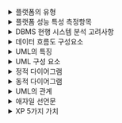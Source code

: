 <details>
<summary>플랫폼의 유형</summary>
  <b>싱투멀</b><br/>
  싱글 사이드 / 투 사이드 / 멀티 사이드 플랫폼
</details>

<details>
<summary>플랫폼 성능 특성 측정항목</summary>
  <b>경사응가</b><br/>
  경과시간 / 사용률 / 응답시간 / 가용성
</details>

<details>
<summary>DBMS 현행 시스템 분석 고려사항</summary>
  <b>가성호기구</b><br/>
  가용성 / 성능 / 상호호환성 / 기술지원 / 구축비용
</details>

<details>
<summary>데이터 흐름도 구성요소</summary>
  <b>프플스터</b><br/>
  Process / Data Flow / Data Store / Terminator
</details>

<details>
<summary>UML의 특징</summary>
  <b>가구명문</b><br/>
  가시화 / 구축 / 명세화 / 문서화 언어
</details>

<details>
<summary>UML 구성 요소</summary>
  <b>사관다</b><br/>
  사물 / 관계 / 다이어그램
</details>

<details>
<summary>정적 다이어그램</summary>
  <b>클객 컴배 복패</b><br/>
  경과시간 / 사용률 / 응답시간 / 가용성
</details>

<details>
<summary>동적 다이어그램</summary>
  <b>유시커 상활타</b><br/>
  경과시간 / 사용률 / 응답시간 / 가용성
</details>

<details>
<summary>UML의 관계</summary>
  <b>연의 일실 포집</b><br/>
  연관 / 의존 / 일반화 / 실체화 / 포함 / 집합
</details>

<details>
<summary>애자일 선언문</summary>
  <b>개변동고</b><br/>
  개인과 상호작용 / 변화에 대응 / 동작하는 소프트웨어 / 고객과 협력
</details>

<details>
<summary>XP 5가지 가치</summary>
  <b>용단의 피존</b><br/>
  용기 / 단순성 / 의사소통 / 피드백 / 존중
</details>


























